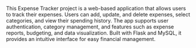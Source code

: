 This Expense Tracker project is a web-based application that allows users to track their expenses. Users can add, update, and delete expenses, select categories, and view their spending history. The app supports user authentication, category management, and features such as expense reports, budgeting, and data visualization. Built with Flask and MySQL, it provides an intuitive interface for easy financial management.
